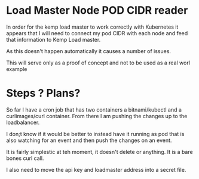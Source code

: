# Load Master Node POD CIDR reader

In order for the kemp load master to work correctly with Kubernetes it appears that I will need to connect my pod CIDR with each node and feed that information to Kemp Load master. 

As this doesn't happen automatically it causes a number of issues. 

This will serve only as a proof of concept and not to be used as a real worl example

# Steps ? Plans?

So far I have a cron job that has two containers a bitnami/kubectl and a curlimages/curl container. From there I am pushing the changes up to the loadbalancer. 

I don;t know if it would be better to instead have it running as pod that is also watching for an event and then push the changes on an event. 

It is fairly simplestic at teh moment, it doesn't delete or anything. It is a bare bones curl call. 


I also need to move the api key and loadmaster address into a secret file.

